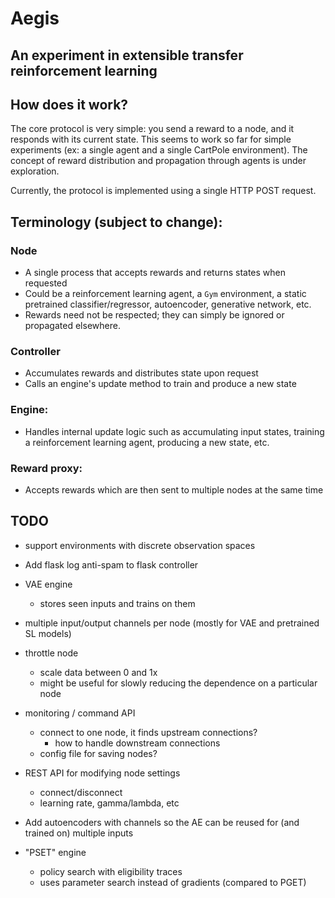 # Aegis

## An experiment in extensible transfer reinforcement learning

## How does it work?
The core protocol is very simple: you send a reward to a node, and it responds with its current state.
This seems to work so far for simple experiments (ex: a single agent and a single CartPole environment).
The concept of reward distribution and propagation through agents is under exploration.

Currently, the protocol is implemented using a single HTTP POST request.

## Terminology (subject to change):
### Node
* A single process that accepts rewards and returns states when requested
* Could be a reinforcement learning agent, a `Gym` environment, a static pretrained classifier/regressor, autoencoder, generative network, etc.
* Rewards need not be respected; they can simply be ignored or propagated elsewhere.

### Controller
* Accumulates rewards and distributes state upon request
* Calls an engine's update method to train and produce a new state

### Engine:
* Handles internal update logic such as accumulating input states, training a reinforcement learning agent, producing a new state, etc.

### Reward proxy:
* Accepts rewards which are then sent to multiple nodes at the same time

## TODO
* support environments with discrete observation spaces

* Add flask log anti-spam to flask controller

* VAE engine
  * stores seen inputs and trains on them

* multiple input/output channels per node (mostly for VAE and pretrained SL models)

* throttle node
  * scale data between 0 and 1x
  * might be useful for slowly reducing the dependence on a particular node

* monitoring / command API
  * connect to one node, it finds upstream connections?
    * how to handle downstream connections
  * config file for saving nodes?

* REST API for modifying node settings
  * connect/disconnect
  * learning rate, gamma/lambda, etc

* Add autoencoders with channels so the AE can be reused for (and trained on) multiple inputs

* "PSET" engine
  * policy search with eligibility traces
  * uses parameter search instead of gradients (compared to PGET)
